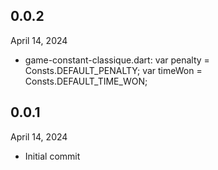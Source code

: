 
## 0.0.2
April 14, 2024
- game-constant-classique.dart:
  var penalty = Consts.DEFAULT_PENALTY;
  var timeWon = Consts.DEFAULT_TIME_WON;

## 0.0.1
April 14, 2024
- Initial commit
